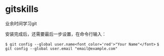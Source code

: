 # gitskills
业余时间学习git

安装完成后，还需要最后一步设置，在命令行输入：

`$ git config --global user.name<font color='red'>"Your Name"</font>`
`$ git config --global user.email "email@example.com"`
